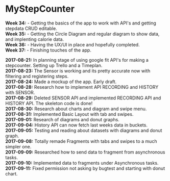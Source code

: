 # MyStepCounter    
**Week 34:** - Getting the basics of the app to work with API's and getting stepdata CRUD editable.  
**Week 35:** - Getting the Circle Diagram and regular diagram to show data, and implenting calorie data.  
**Week 36:** - Having the UX/UI in place and hopefully completed.  
**Week 37:** - Finishing touches of the app.  
  
**2017-08-21:** In planning stage of using google fit API's for making a stepcounter. Setting up Trello and a Timeplan.  
**2017-08-23:** The Sensor is working and its pretty accurate now with filtering and registering steps.  
**2017-08-24:** Made a mockup of the app. Early draft.  
**2017-08-28:** Research how to implement API RECORDING and HISTORY with SENSOR.  
**2017-08-29:** Deleted SENSOR API and implemented RECORDING API and HISTORY API. The skeleton code is done!  
**2017-08-30:** Research about charts and diagram and swipe menu.  
**2017-08-31:** Implemented Basic Layout with tab and swipes.  
**2017-09-01:** Research of diagrams and donut graphs.  
**2017-09-04:** History API can now fetch last weeks data in buckets.  
**2017-09-05:** Testing and reading about datasets with diagrams and donut graph.  
**2017-09-08:** Totally remade Fragments with tabs and swipes to a much simpler one.  
**2017-09-09:** Researched how to send data to fragment from asynchronous tasks.  
**2017-09-10:** Implemented data to fragments under Asynchronous tasks.   
**2017-09-11:** Fixed permission not asking by bugtest and starting with donut chart.    

